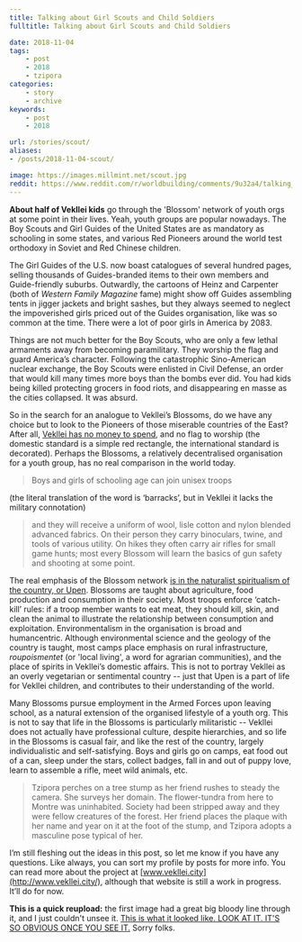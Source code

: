 ```yaml
---
title: Talking about Girl Scouts and Child Soldiers
fulltitle: Talking about Girl Scouts and Child Soldiers

date: 2018-11-04
tags:
    - post
    - 2018
    - tzipora
categories:
    - story
    - archive
keywords:
    - post
    - 2018

url: /stories/scout/
aliases:
- /posts/2018-11-04-scout/

image: https://images.millmint.net/scout.jpg
reddit: https://www.reddit.com/r/worldbuilding/comments/9u32a4/talking_about_girl_scouts_and_child_soldiers/
---
```


**About half of Vekllei kids** go through the 'Blossom' network of youth orgs at some point in their lives. Yeah, youth groups are popular nowadays. The Boy Scouts and Girl Guides of the United States are as mandatory as schooling in some states, and various Red Pioneers around the world test orthodoxy in Soviet and Red Chinese children.

The Girl Guides of the U.S. now boast catalogues of several hundred pages, selling thousands of Guides-branded items to their own members and Guide-friendly suburbs. Outwardly, the cartoons of Heinz and Carpenter (both of *Western Family* *Magazine* fame) might show off Guides assembling tents in jigger jackets and bright sashes, but they always seemed to neglect the impoverished girls priced out of the Guides organisation, like was so common at the time. There were a lot of poor girls in America by 2083.

Things are not much better for the Boy Scouts, who are only a few lethal armaments away from becoming paramilitary. They worship the flag and guard America’s character. Following the catastrophic Sino-American nuclear exchange, the Boy Scouts were enlisted in Civil Defense, an order that would kill many times more boys than the bombs ever did. You had kids being killed protecting grocers in food riots, and disappearing en masse as the cities collapsed. It was absurd.

So in the search for an analogue to Vekllei’s Blossoms, do we have any choice but to look to the Pioneers of those miserable countries of the East? After all, [Vekllei has no money to spend](https://www.reddit.com/r/worldbuilding/comments/9dikf6/shot_like_a_dog_in_a_supermarket_the_vekllei/e5hwuay/?context=3), and no flag to worship (the domestic standard is a simple red rectangle, the international standard is decorated). Perhaps the Blossoms, a relatively decentralised organisation for a youth group, has no real comparison in the world today.

>Boys and girls of schooling age can join unisex troops

(the literal translation of the word is ‘barracks’, but in Vekllei it lacks the military connotation)

>and they will receive a uniform of wool, lisle cotton and nylon blended advanced fabrics. On their person they carry binoculars, twine, and tools of various utility. On hikes they often carry air rifles for small game hunts; most every Blossom will learn the basics of gun safety and shooting at some point.

The real emphasis of the Blossom network [is in the naturalist spiritualism of the country, or Upen](https://www.reddit.com/r/worldbuilding/comments/9snaar/the_stewards_of_the_earth/). Blossoms are taught about agriculture, food production and consumption in their society. Most troops enforce ‘catch-kill’ rules: if a troop member wants to eat meat, they should kill, skin, and clean the animal to illustrate the relationship between consumption and exploitation. Environmentalism in the organisation is broad and humancentric. Although environmental science and the geology of the country is taught, most camps place emphasis on rural infrastructure, *roupoismentet* (or 'local living', a word for agrarian communities), and the place of spirits in Vekllei’s domestic affairs. This is not to portray Vekllei as an overly vegetarian or sentimental country -- just that Upen is a part of life for Vekllei children, and contributes to their understanding of the world.

Many Blossoms pursue employment in the Armed Forces upon leaving school, as a natural extension of the organised lifestyle of a youth org. This is not to say that life in the Blossoms is particularly militaristic -- Vekllei does not actually have professional culture, despite hierarchies, and so life in the Blossoms is casual fair, and like the rest of the country, largely individualistic and self-satisfying. Boys and girls go on camps, eat food out of a can, sleep under the stars, collect badges, fall in and out of puppy love, learn to assemble a rifle, meet wild animals, etc.

>Tzipora perches on a tree stump as her friend rushes to steady the camera. She surveys her domain. The flower-tundra from here to Montre was uninhabited. Society had been stripped away and they were fellow creatures of the forest. Her friend places the plaque with her name and year on it at the foot of the stump, and Tzipora adopts a masculine pose typical of her.

I’m still fleshing out the ideas in this post, so let me know if you have any questions. Like always, you can sort my profile by posts for more info. You can read more about the project at [www.vekllei.city](http://www.vekllei.city/), although that website is still a work in progress. It’ll do for now.

**This is a quick reupload:** the first image had a great big bloody line through it, and I just couldn't unsee it. [This is what it looked like. LOOK AT IT. IT'S SO OBVIOUS ONCE YOU SEE IT.](https://vekllei.city/wp-content/uploads/2018/11/IMG_0549.png) Sorry folks.
